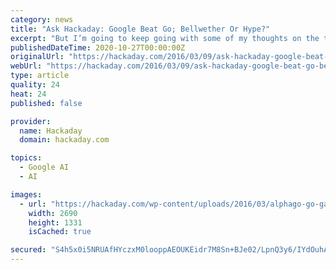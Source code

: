 ```yaml
---
category: news
title: "Ask Hackaday: Google Beat Go; Bellwether Or Hype?"
excerpt: "But I’m going to keep going with some of my thoughts on the topic. DeepMind, the company behind AlphaGo which was acquired by Google in 2014, has published a paper in Nature about their approach."
publishedDateTime: 2020-10-27T00:00:00Z
originalUrl: "https://hackaday.com/2016/03/09/ask-hackaday-google-beat-go-bellwether-or-hype/"
webUrl: "https://hackaday.com/2016/03/09/ask-hackaday-google-beat-go-bellwether-or-hype/"
type: article
quality: 24
heat: 24
published: false

provider:
  name: Hackaday
  domain: hackaday.com

topics:
  - Google AI
  - AI

images:
  - url: "https://hackaday.com/wp-content/uploads/2016/03/alphago-go-game-featured.jpg"
    width: 2690
    height: 1331
    isCached: true

secured: "S4h5x0i5NRUAfHYczxM0looppAEOUKEidr7M8Sn+BJe02/LpnQ3y6/IYdOuhApXdjSr3JsjPSWHZQu4tsctb6S8vSPz5QYxYrWYEGOufy3coLOSMmfFVdh7FTcoZDNRqWf+8U+4R1mDr6KAYZp3yVYlzYOkvdXKNQOrc7tUj6ej+EgfwUffOLpZcLHJUzyxZYmG4U4so5R+WSkw0uqDHp9f2reJEusGypClAIsRWtI327dV1CLvY7qy5neHwdwgUaH9w7mFMOMivc6j/eFN2/+rYjdKkv25gPkOINL6OhXhDIyUK+ZYt3UTStOw69+fO6lPT7apW3KAlLWeOuXf9Thpbwg34Dhm1QSbYac+kCh4=;EpHRqD3Mpzmjo6kE4lvG5g=="
---
```



